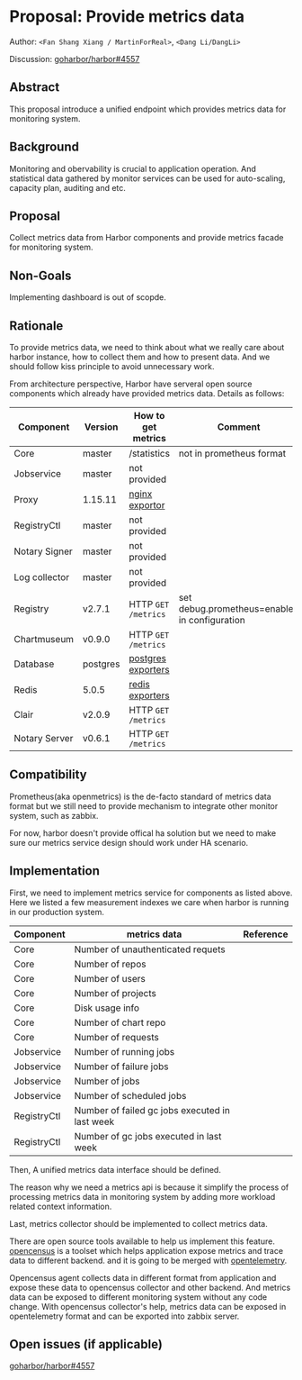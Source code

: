 # Proposal: Provide metrics data

Author: `<Fan Shang Xiang / MartinForReal>`, `<Dang Li/DangLi>`

Discussion: [goharbor/harbor#4557](https://github.com/goharbor/harbor/issues/4557)

## Abstract

This proposal introduce a unified endpoint which provides metrics data for monitoring system.

## Background

Monitoring and obervability is crucial to application operation. And statistical data gathered by monitor services can be used for auto-scaling, capacity plan, auditing and etc.

## Proposal

Collect metrics data from Harbor components and provide metrics facade for monitoring system.

## Non-Goals

Implementing dashboard is out of scopde.

## Rationale

To provide metrics data, we need to think about what we really care about harbor instance, how to collect them and how to present data. And we should follow kiss principle to avoid unnecessary work.

From architecture perspective, Harbor have serveral open source components which already have provided metrics data. Details as follows:

| Component     | Version  | How to get metrics   | Comment                                       |
| ------------- | -------- | -------------------- | --------------------------------------------- |
| Core          | master   |  /statistics         |                       not in prometheus format                        |
| Jobservice    | master   | not provided         |                                               |
| Proxy         | 1.15.11  | [nginx exportor](https://github.com/nginxinc/nginx-prometheus-exporter) |                                               |
| RegistryCtl   | master   | not provided         |                                               |
| Notary Signer | master   | not provided         |                                               |
| Log collector | master   | not provided         |                                               |
| Registry      | v2.7.1   | HTTP `GET /metrics`  | set debug.prometheus=enabled in configuration |
| Chartmuseum   | v0.9.0   | HTTP `GET /metrics`  |                                               |
| Database      | postgres | [postgres exporters](https://github.com/wrouesnel/postgres_exporter) |                                               |
| Redis         | 5.0.5    | [redis exporters](https://github.com/oliver006/redis_exporter) |                                               |
| Clair         | v2.0.9   | HTTP `GET /metrics`  |                                               |
| Notary Server | v0.6.1   | HTTP `GET /metrics`  |                                               |

## Compatibility

Prometheus(aka openmetrics) is the de-facto standard of metrics data format but we still need to provide mechanism to integrate other monitor system, such as zabbix.

For now, harbor doesn't provide offical ha solution but we need to make sure our metrics service design should work under HA scenario.

## Implementation

First, we need to implement metrics service for components as listed above. Here we listed a few measurement indexes  we care when harbor is running in our production system.


| Component     | metrics data                                      | Reference                                                    |
| ------------- | --------------------------------------------------------- | ------------------------------------------------------------ |
| Core          | Number of unauthenticated requets                       |
| Core          | Number of repos                       |                                                                    |
| Core          | Number of users                       |                                                                    |
| Core          | Number of projects                       |                                                                    |
| Core          | Disk usage info                       |                                                                    |
| Core          | Number of chart repo                      |                                                                    |
| Core          | Number of requests                     |  
| Jobservice    | Number of running jobs                         |                                                              |
| Jobservice    | Number of failure jobs                         |                                                              |
| Jobservice    | Number of jobs                         |                                                              |
| Jobservice    | Number of scheduled jobs                         |                                                              |
| RegistryCtl   | Number of failed gc jobs executed in last week            |                                                              |
| RegistryCtl   | Number of gc jobs executed in last week            |                                                              |

Then, A unified metrics data interface should be defined. 

The reason why we need a metrics api is because it simplify the process of processing metrics data in monitoring system by adding more workload related context information.

Last, metrics collector should be implemented to collect metrics data. 

There are open source tools available to help us implement this feature. [opencensus](https://opencensus.io/) is a toolset which helps application expose metrics and trace data to different backend. and it is going to be merged with [opentelemetry](https://opentelemetry.io/).

Opencensus agent collects data in different format from application and expose these data to opencensus collector and other backend. And metrics data can be exposed to different monitoring system without any code change. With opencensus collector's help, metrics data can be exposed in opentelemetry format and can be exported into zabbix server.

## Open issues (if applicable)

[goharbor/harbor#4557](https://github.com/goharbor/harbor/issues/4557)
